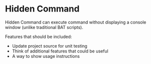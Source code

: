 # Hidden Command

Hidden Command can execute command without displaying a console window (unlike traditional BAT scripts).

Features that should be included:
- Update project source for unit testing
- Think of additional features that could be useful
- A way to show usage instructions